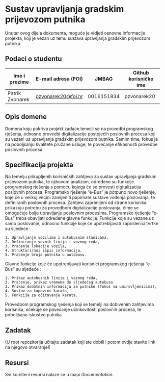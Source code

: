 # Sustav upravljanja gradskim prijevozom putnika
Unutar ovog dijela dokumenta, moguće je vidjeti osnovne informacije projekta, koji je vezan uz temu sustava upravljanja gradskim prijevozom putnika.

## Podaci o studentu

Ime i prezime | E-mail adresa (FOI) | JMBAG | Github korisničko ime
------------  | ------------------- | ----- | ---------------------
Patrik Zvonarek | pzvonarek20@foi.hr | 0016151834 | pzvonarek20


## Opis domene
Domena koju pokriva projekt zadaće temelji se na provedbi programskog rješenja, odnosno provedbi digitalizacije postojećih poslovnih procesa koji su vezani uz upravljanja gradskim prijevozom putnika. Samim time, fokus je na poboljšanju kvalitete pružane usluge, te povećanje efikasnosti provedbe poslovnih procesa.

## Specifikacija projekta
Na temelju prikupljenih korisničkih zahtjeva za sustav upravljanja gradskim prijevozom putnika, te njihovom analizom, određene su funkcije programskog rješenja s pomoću kojega će se provesti digitalizacija poslovnih procesa. Programsko rješenje “e-Bus” je potpuno novo rješenje, koje će u velikoj većini zamijeniti papirnate sustave vođenja poslovanja, te definiranih poslovnih procesa. Zahtjevi zaprimljeni od strane korisnika prikazuju potrebu za provedbom digitalizacije poslovanja, čime se omogućuje bolje upravljanje poslovnim procesima. Programsko rješenje “e-Bus” treba obavljati određene glavne funkcije. Funkcije koje su vezane uz samo poslovanje, odnosno funkcije koje će upotrebljavati zaposlenici tvrtke su sljedeće : 

    1. Upravljanje vozilima i autobusnim stanicama,
    2. Definiranje voznih linija i voznog reda,
    3. Praćenje lokacije vozila,
    4. Strukturirani ispis informacija,
    5. Praćenje broja putnika u autobusu.

Glavne funkcije koje će upotrebljavati korisnici programskog rješenja “e-Bus” su sljedeće : 

    1. Prikaz autobusnih linija i voznog reda,
    2. Praćenje, prikaz vremena do sljedećeg autobusa
    3. Prikaz dodatnih informacija za putnike (fokus na umirovljenicima),
    4. Sustav za kupovinu karata,
    5. Funkcija za očitavanje karata.

Provedbom programskog rješenja koji se temelji na dobivenim zahtjevima korisnika, očekuje se povećanje učinkovitosti poslovnih procesa, te poboljšano iskustvo putnika.

## Zadatak
(U root repozitorija učitajte zadatak koji ste dobili i potom ovdje stavite link na njegovo otvaranje!)

## Resursi

Svi korišteni resursi nalaze se u mapi _Documentation_.
